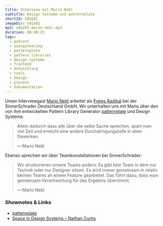 ```yaml
---
title: Interview mit Mario Nebl
subtitle: Design Systeme und patternplate
shortId: S02E01
imageDir: s02e01
mp3: s02e01-mario-nebl.mp3
duration: 00:40:25
tags:
  - podcast
  - uiengineering
  - patternplate
  - pattern libraries
  - design systeme
  - frontend
  - entwicklung
  - tools
  - design
  - prozess
  - dokumentation
---
```


Unser Interviewgast [Mario Nebl](https://github.com/marionebl) arbeitet als [Freies Radikal](https://sinnerschrader.github.io/free-radical-specification/) bei der SinnerSchrader Deutschland GmbH.
Wir unterhalten uns mit Mario über den von ihm entwickelten Pattern Library Generator [patternplate](https://github.com/sinnerschrader/patternplate) und Design Systeme.

<!-- more -->

> Allein dadurch dass alle über die selbe Sache sprechen, spart man viel Zeit und erreicht eine andere Durchdringungstiefe in allen Gewerken.
><footer>&mdash;&thinsp;Mario Nebl</footer>

Ebenso sprechen wir über Teamkonstellationen bei SinnerSchrader:

> Wir strukturieren unsere Teams anders: Es gibt kein Team in dem nur Technik oder nur Designer sitzen. Es wird immer gemeinsam in relativ kleinen Teams an einem Feature gearbeitet. Das führt dazu, dass man gemeinsam Verantwortung für das Ergebnis übernimmt.
><footer>&mdash;&thinsp;Mario Nebl</footer>

### Shownotes & Links

- [patternplate](https://github.com/sinnerschrader/patternplate)
- [Space in Design Systems – Nathan Curtis](https://medium.com/eightshapes-llc/space-in-design-systems-188bcbae0d62)
